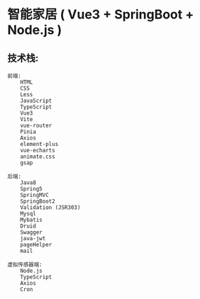 #		 智能家居   ( Vue3  +  SpringBoot  +  Node.js )



##		      技术栈:

```
前端:
	HTML
	CSS
	Less
	JavaScript
	TypeScript
	Vue3
	Vite
	vue-router
	Pinia
	Axios
	element-plus
	vue-echarts
	animate.css
	gsap

后端:
	Java8
	Spring5
	SpringMVC
	SpringBoot2
	Validation (JSR303)
	Mysql
	Mybatis
	Druid
	Swagger
	java-jwt
	pageHelper
	mail
	
虚拟传感器端:
	Node.js
	TypeScript
	Axios
	Cron
```
